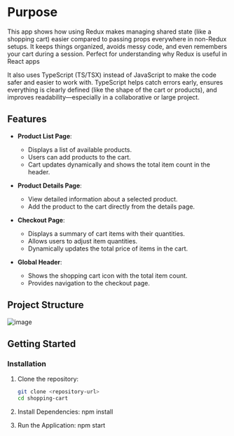 # Purpose
This app shows how using Redux makes managing shared state (like a shopping cart) easier compared to passing props everywhere in non-Redux setups. It keeps things organized, avoids messy code, and even remembers your cart during a session. Perfect for understanding why Redux is useful in React apps

It also uses TypeScript (TS/TSX) instead of JavaScript to make the code safer and easier to work with. TypeScript helps catch errors early, ensures everything is clearly defined (like the shape of the cart or products), and improves readability—especially in a collaborative or large project.

## Features
- **Product List Page**:
  - Displays a list of available products.
  - Users can add products to the cart.
  - Cart updates dynamically and shows the total item count in the header.

- **Product Details Page**:
  - View detailed information about a selected product.
  - Add the product to the cart directly from the details page.

- **Checkout Page**:
  - Displays a summary of cart items with their quantities.
  - Allows users to adjust item quantities.
  - Dynamically updates the total price of items in the cart.

- **Global Header**:
  - Shows the shopping cart icon with the total item count.
  - Provides navigation to the checkout page.

## Project Structure
![image](https://github.com/user-attachments/assets/000d877c-7728-474a-8505-1e2c9aca9ee2)

## Getting Started
### Installation
1. Clone the repository:
   ```bash
   git clone <repository-url>
   cd shopping-cart

2. Install Dependencies:
npm install

3. Run the Application:
npm start

